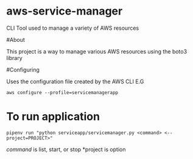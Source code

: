# aws-service-manager
CLI Tool used to manage a variety of AWS resources

#About

This project is a way to manage various AWS resources using the boto3 library

#Configuring

Uses the configuration file created by the AWS CLI E.G

`aws configure --profile=servicemanagerapp`

# To run application

`pipenv run "python serviceapp/servicemanager.py <command>
<--project=PROJECT>"`

*command* is list, start, or stop
*project is option
